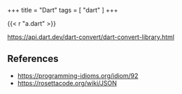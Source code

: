 +++
title = "Dart"
tags = [ "dart" ]
+++

{{< r "a.dart" >}}

<https://api.dart.dev/dart-convert/dart-convert-library.html>

## References

- <https://programming-idioms.org/idiom/92>
- <https://rosettacode.org/wiki/JSON>
